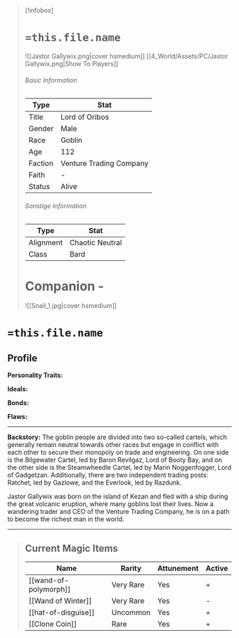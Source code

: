 > [!infobox]
> # `=this.file.name`
> ![[Jastor Gallywix.png|cover hsmedium]]
> [[4_World/Assets/PC/Jastor Gallywix.png|Show To Players]]
> ###### Basic Information
> Type |  Stat |
> ---|---|
> Title | Lord of Oribos |
> Gender | Male |
> Race | Goblin |
> Age | 112 |
> Faction | Venture Trading Company |
> Faith | - |
> Status | Alive |
> ###### Sonstige Information
> Type |  Stat |
> ---|---|
> Alignment | Chaotic Neutral |
> Class | Bard |
> # Companion - 
> ![[Snail_1.jpg|cover hsmedium]]


# `=this.file.name`
## Profile

**Personality Traits:** 

**Ideals:**

**Bonds:**

**Flaws:**

---
**Backstory:**
The goblin people are divided into two so-called cartels, which generally remain neutral towards other races but engage in conflict with each other to secure their monopoly on trade and engineering. On one side is the Bilgewater Cartel, led by Baron Revilgaz, Lord of Booty Bay, and on the other side is the Steamwheedle Cartel, led by Marin Noggenfogger, Lord of Gadgetzan. Additionally, there are two independent trading posts: Ratchet, led by Gazlowe, and the Everlook, led by Razdunk. 

Jastor Gallywix was born on the island of Kezan and fled with a ship during the great volcanic eruption, where many goblins lost their lives. Now a wandering trader and CEO of the Venture Trading Company, he is on a path to become the richest man in the world.

---
> ## Current Magic Items
> Name |  Rarity | Attunement | Active |
> ---|---|---| ---|
> [[wand-of-polymorph]] | Very Rare | Yes | + |
> [[Wand of Winter]] | Very Rare | Yes | - |
> [[hat-of-disguise]] | Uncommon | Yes | + |
> [[Clone Coin]] | Rare | Yes | + |
